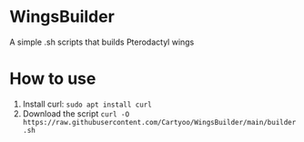 # WingsBuilder
A simple .sh scripts that builds Pterodactyl wings

# How to use
1. Install curl:
`sudo apt install curl`
2. Download the script
`curl -O https://raw.githubusercontent.com/Cartyoo/WingsBuilder/main/builder.sh`
